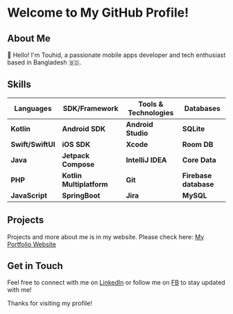 # Welcome to My GitHub Profile!

## About Me
👋 Hello! I'm Touhid, a passionate mobile apps developer and tech enthusiast based in Bangladesh 🇧🇩.

## Skills
|         Languages      |  SDK/Framework            |  Tools & Technologies  | Databases              |
|------------------------|---------------------------|------------------------|------------------------|
| **Kotlin**             | **Android SDK**           | **Android Studio**     |**SQLite**              |
| **Swift/SwiftUI**      | **iOS SDK**               | **Xcode**              |**Room DB**             |
| **Java**               | **Jetpack Compose**       | **IntelliJ IDEA**      |**Core Data**           |
| **PHP**                | **Kotlin Multiplatform**  | **Git**                |**Firebase database**   |
| **JavaScript**         | **SpringBoot**            | **Jira**               |**MySQL**               |


## Projects
Projects and more about me is in my website. Please check here: [My Portfolio Website](https://touhidtech.com)

## Get in Touch
Feel free to connect with me on [LinkedIn](https://www.linkedin.com/in/touhid1010) or follow me on [FB](https://fb.com/touhidapps) to stay updated with me!

Thanks for visiting my profile!
